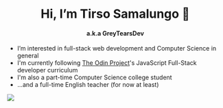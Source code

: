<h1 align="center"> Hi, I’m Tirso Samalungo 👋</h1>
<h4 align="center"> a.k.a GreyTearsDev</h4>

- I’m interested in full-stack web development and Computer Science in general
- I'm currently following [The Odin Project](www.theodinproject.com)'s JavaScript Full-Stack developer curriculum
- I'm also a part-time Computer Science college student
- ...and a full-time English teacher (for now at least)

![](https://komarev.com/ghpvc/?username=GreyTearsDev)

